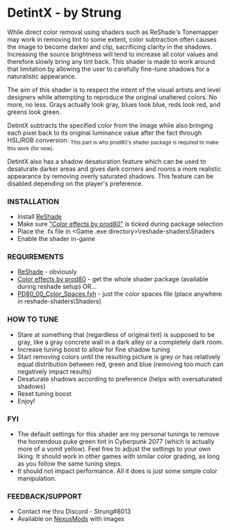 # DetintX - by Strung

While direct color removal using shaders such as ReShade's Tonemapper may work in removing tint to some extent, color subtraction often causes the image to become darker and clip, sacrificing clarity in the shadows. Increasing the source brightness will tend to increase all color values and therefore slowly bring any tint back. This shader is made to work around that limitation by allowing the user to carefully fine-tune shadows for a naturalistic appearance.

The aim of this shader is to respect the intent of the visual artists and level designers while attempting to reproduce the original unaltered colors. No more, no less. Grays actually look gray, blues look blue, reds look red, and greens look green.

DetintX subtracts the specified color from the image while also bringing each pixel back to its original luminance value after the fact through HSL/RGB conversion. <sub>This part is why prod80's shader package is required to make this work (for now).</sub>

DetintX also has a shadow desaturation feature which can be used to desaturate darker areas and gives dark corners and rooms a more realistic appearance by removing overly saturated shadows. This feature can be disabled depending on the player's preference.

### INSTALLATION
- Install [ReShade](https://reshade.me/)
- Make sure ["Color effects by prod80"](https://github.com/prod80/prod80-ReShade-Repository) is ticked during package selection
- Place the .fx file in <Game .exe directory>\reshade-shaders\Shaders
- Enable the shader in-game

### REQUIREMENTS
- [ReShade](https://reshade.me/) - obviously
- [Color effects by prod80](https://github.com/prod80/prod80-ReShade-Repository) - get the whole shader package (available during reshade setup) OR...
- [PD80_00_Color_Spaces.fxh](https://github.com/prod80/prod80-ReShade-Repository/blob/master/Shaders/PD80_00_Color_Spaces.fxh) - just the color spaces file (place anywhere in reshade-shaders\Shaders)

### HOW TO TUNE
- Stare at something that (regardless of original tint) is supposed to be gray, like a gray concrete wall in a dark alley or a completely dark room.
- Increase tuning boost to allow for fine shadow tuning
- Start removing colors until the resulting picture is grey or has relatively equal distribution between red, green and blue (removing too much can negatively impact results)
- Desaturate shadows according to preference (helps with oversaturated shadows)
- Reset tuning boost
- Enjoy!

### FYI
- The default settings for this shader are my personal tunings to remove the horrendous puke green tint in Cyberpunk 2077 (which is actually more of a vomit yellow). Feel free to adjust the settings to your own liking. It should work in other games with similar color grading, as long as you follow the same tuning steps.
- It should not impact performance. All it does is just some simple color manipulation.

### FEEDBACK/SUPPORT
- Contact me thru Discord - Strung#8013
- Available on [NexusMods](https://www.nexusmods.com/cyberpunk2077/mods/8118) with images
